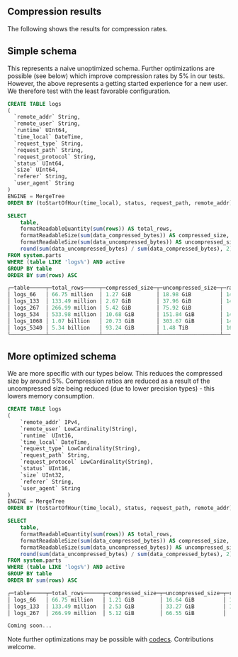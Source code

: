 ## Compression results

The following shows the results for compression rates.

## Simple schema

This represents a naive unoptimized schema. Further optimizations are possible (see below) which improve compression rates by 5% in our tests. However, the above represents a getting started experience for a new user. We therefore test with the least favorable configuration. 


```sql
CREATE TABLE logs
(
  `remote_addr` String,
  `remote_user` String,
  `runtime` UInt64,
  `time_local` DateTime,
  `request_type` String,
  `request_path` String,
  `request_protocol` String,
  `status` UInt64,
  `size` UInt64,
  `referer` String,
  `user_agent` String
)
ENGINE = MergeTree
ORDER BY (toStartOfHour(time_local), status, request_path, remote_addr)
```

```sql
SELECT
	table,
	formatReadableQuantity(sum(rows)) AS total_rows,
	formatReadableSize(sum(data_compressed_bytes)) AS compressed_size,
	formatReadableSize(sum(data_uncompressed_bytes)) AS uncompressed_size,
	round(sum(data_uncompressed_bytes) / sum(data_compressed_bytes), 2) AS ratio
FROM system.parts
WHERE (table LIKE 'logs%') AND active
GROUP BY table
ORDER BY sum(rows) ASC

┌─table─────┬─total_rows─────┬─compressed_size─┬─uncompressed_size─┬─ratio─┐
│ logs_66   │ 66.75 million  │ 1.27 GiB    	   │ 18.98 GiB     	   │ 14.93 │
│ logs_133  │ 133.49 million │ 2.67 GiB    	   │ 37.96 GiB     	   │ 14.21 │
│ logs_267  │ 266.99 million │ 5.42 GiB    	   │ 75.92 GiB     	   │	14 │
│ logs_534  │ 533.98 million │ 10.68 GiB   	   │ 151.84 GiB    	   │ 14.22 │
│ logs_1068 │ 1.07 billion   │ 20.73 GiB   	   │ 303.67 GiB    	   │ 14.65 │
│ logs_5340 │ 5.34 billion   │ 93.24 GiB   	   │ 1.48 TiB      	   │ 16.28 │
└───────────┴────────────────┴─────────────────┴───────────────────┴───────┘
```

## More optimized schema

We are more specific with our types below. This reduces the compressed size by around 5%. Compression ratios are reduced as a result of the uncompressed size being reduced (due to lower precision types) - this lowers memory consumption.

```sql
CREATE TABLE logs
(
    `remote_addr` IPv4,
    `remote_user` LowCardinality(String),
    `runtime` UInt16,
    `time_local` DateTime,
    `request_type` LowCardinality(String),
    `request_path` String,
    `request_protocol` LowCardinality(String),
    `status` UInt16,
    `size` UInt32,
    `referer` String,
    `user_agent` String
)
ENGINE = MergeTree
ORDER BY (toStartOfHour(time_local), status, request_path, remote_addr)
```


```sql
SELECT
    table,
    formatReadableQuantity(sum(rows)) AS total_rows,
    formatReadableSize(sum(data_compressed_bytes)) AS compressed_size,
    formatReadableSize(sum(data_uncompressed_bytes)) AS uncompressed_size,
    round(sum(data_uncompressed_bytes) / sum(data_compressed_bytes), 2) AS ratio
FROM system.parts
WHERE (table LIKE 'logs%') AND active
GROUP BY table
ORDER BY sum(rows) ASC

┌─table─────┬─total_rows──────┬─compressed_size─┬─uncompressed_size─┬─ratio─┐
│ logs_66   │ 66.75 million   │ 1.21 GiB        │ 16.64 GiB         │ 13.76 │
│ logs_133  │ 133.49 million  │ 2.53 GiB        │ 33.27 GiB         │ 13.14 │
│ logs_267  │ 266.99 million  │ 5.12 GiB        │ 66.55 GiB         │    13 │

Coming soon...
```

Note further optimizations may be possible with [codecs](https://clickhouse.com/blog/optimize-clickhouse-codecs-compression-schema). Contributions welcome.
